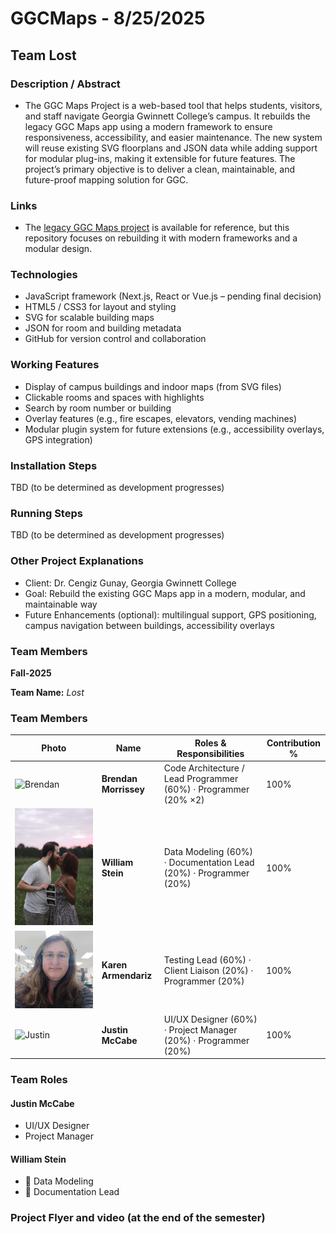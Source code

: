 
# GGCMaps - 8/25/2025

## Team Lost

### Description / Abstract
  - The GGC Maps Project is a web-based tool that helps students, visitors, and staff navigate Georgia Gwinnett College’s campus. It rebuilds the legacy GGC Maps app using a modern framework to ensure responsiveness, accessibility, and easier maintenance. The new system will reuse existing SVG floorplans and JSON data while adding support for modular plug-ins, making it extensible for future features. The project’s primary objective is to deliver a clean, maintainable, and future-proof mapping solution for GGC.

### Links
 - The [legacy GGC Maps project](http://ggcmaps.com/#Campus) is available for reference, but this repository focuses on rebuilding it with modern frameworks and a modular design.

### Technologies
- JavaScript framework (Next.js, React or Vue.js – pending final decision)
- HTML5 / CSS3 for layout and styling
- SVG for scalable building maps
- JSON for room and building metadata
- GitHub for version control and collaboration

### Working Features
- Display of campus buildings and indoor maps (from SVG files)
- Clickable rooms and spaces with highlights
- Search by room number or building
- Overlay features (e.g., fire escapes, elevators, vending machines)
- Modular plugin system for future extensions (e.g., accessibility overlays, GPS integration) 

### Installation Steps
TBD (to be determined as development progresses)  

### Running Steps
TBD (to be determined as development progresses)  

### Other Project Explanations
- Client: Dr. Cengiz Gunay, Georgia Gwinnett College
- Goal: Rebuild the existing GGC Maps app in a modern, modular, and maintainable way
- Future Enhancements (optional): multilingual support, GPS positioning, campus navigation between buildings, accessibility overlays


### Team Members  
**Fall-2025**

**Team Name:** *Lost* 

### Team Members  

| Photo | Name              | Roles & Responsibilities                                                                 | Contribution % |
|-------|-------------------|-------------------------------------------------------------------------------------------|----------------|
| ![Brendan](images/brendan.jpg) | **Brendan Morrissey** | Code Architecture / Lead Programmer (60%) · Programmer (20% ×2) | 100% |
| ![William](images/will.jpg)    | **William Stein**     | Data Modeling (60%) · Documentation Lead (20%) · Programmer (20%) | 100% |
| ![Karen](images/karen.jpg)     | **Karen Armendariz**  | Testing Lead (60%) · Client Liaison (20%) · Programmer (20%) | 100% |
| ![Justin](images/justin.jpg)   | **Justin McCabe**     | UI/UX Designer (60%) · Project Manager (20%) · Programmer (20%) | 100% |

### Team Roles 

#### Justin McCabe
- UI/UX Designer
- Project Manager
#### William Stein
- :construction: Data Modeling
- :bookmark_tabs: Documentation Lead

### Project Flyer and video (at the end of the semester)


